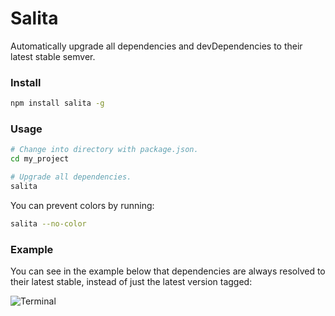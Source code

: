 Salita
======

Automatically upgrade all dependencies and devDependencies to their latest
stable semver.

### Install ###

``` bash
npm install salita -g
```

### Usage ###

``` bash
# Change into directory with package.json.
cd my_project

# Upgrade all dependencies.
salita
```

You can prevent colors by running:

``` bash
salita --no-color
```

### Example ###

You can see in the example below that dependencies are always resolved to
their latest stable, instead of just the latest version tagged:

![Terminal](http://tbranyen.com/u/7bc20890.png)
